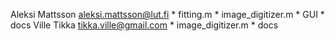 Aleksi Mattsson aleksi.mattsson@lut.fi
    * fitting.m
    * image_digitizer.m
    * GUI
    * docs
Ville Tikka tikka.ville@gmail.com
    * image_digitizer.m
    * docs
